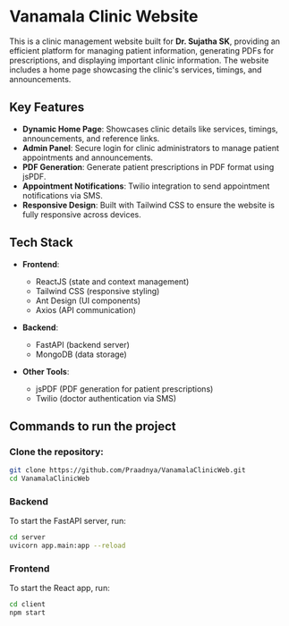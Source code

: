 # Vanamala Clinic Website

This is a clinic management website built for **Dr. Sujatha SK**, providing an efficient platform for managing patient information, generating PDFs for prescriptions, and displaying important clinic information. The website includes a home page showcasing the clinic's services, timings, and announcements.

## Key Features

- **Dynamic Home Page**: Showcases clinic details like services, timings, announcements, and reference links.
- **Admin Panel**: Secure login for clinic administrators to manage patient appointments and announcements.
- **PDF Generation**: Generate patient prescriptions in PDF format using jsPDF.
- **Appointment Notifications**: Twilio integration to send appointment notifications via SMS.
- **Responsive Design**: Built with Tailwind CSS to ensure the website is fully responsive across devices.

## Tech Stack

- **Frontend**: 
  - ReactJS (state and context management)
  - Tailwind CSS (responsive styling)
  - Ant Design (UI components)
  - Axios (API communication)
  
- **Backend**:
  - FastAPI (backend server)
  - MongoDB (data storage)

- **Other Tools**:
  - jsPDF (PDF generation for patient prescriptions)
  - Twilio (doctor authentication via SMS)

## Commands to run the project

### Clone the repository:
   ```bash
   git clone https://github.com/Praadnya/VanamalaClinicWeb.git
   cd VanamalaClinicWeb
   ```
### Backend
To start the FastAPI server, run:
```bash
cd server
uvicorn app.main:app --reload
```
### Frontend
To start the React app, run:
```bash
cd client
npm start
```

